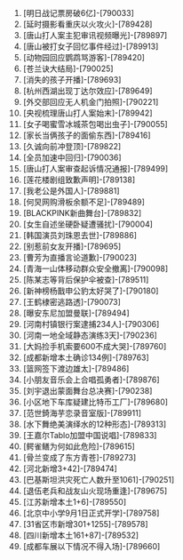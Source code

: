 
1. [明日战记票房破6亿]-[790033]
1. [延时摄影看重庆以火攻火]-[789428]
1. [唐山打人案主犯审讯视频曝光]-[789897]
1. [唐山被打女子回忆事件经过]-[789913]
1. [动物园回应鹦鹉骂游客]-[789420]
1. [苍兰诀大结局]-[790025]
1. [消失的孩子开播]-[789693]
1. [杭州西湖出现丁达尔效应]-[789649]
1. [外交部回应无人机金门拍照]-[790221]
1. [央视梳理唐山打人案始末]-[789942]
1. [女子喝蜜雪冰城茶包喝出虫子]-[790055]
1. [家长当俩孩子的面偷东西]-[789416]
1. [久诚向前冲登顶]-[789822]
1. [全员加速中回归]-[790036]
1. [唐山打人案审查起诉情况通报]-[789499]
1. [莲花楼剧组致歉声明]-[789138]
1. [我老公是外国人]-[789881]
1. [何炅网购滑板余额不足]-[789489]
1. [BLACKPINK新曲舞台]-[789832]
1. [女生自述坐硬卧疑遭骚扰]-[790004]
1. [韩国演员刘珠恩去世]-[789886]
1. [别惹前女友开播]-[789695]
1. [曹芳为直播言论道歉]-[790023]
1. [青海一山体移动群众安全撤离]-[790098]
1. [陈某志等背后保护伞被查]-[789511]
1. [新神榜杨戬申公豹太好哭了]-[790180]
1. [王鹤棣密逃路透]-[790073]
1. [曝安东尼加盟曼联]-[789494]
1. [河南村镇银行案逮捕234人]-[790306]
1. [河南一地全域静态演练3天]-[790236]
1. [大妈捡手机索要600不成大哭]-[789760]
1. [成都新增本土确诊134例]-[789763]
1. [篮网签下渡边雄太]-[789486]
1. [小朋友音乐会上合唱孤勇者]-[789876]
1. [刘宇退出蒙面舞台总决赛]-[790238]
1. [小区地下车库疑建比特币工厂]-[789680]
1. [范世錡海芋恋录音室版]-[789911]
1. [水下舞绝美演绎水的12种形态]-[789313]
1. [王嘉尔Tablo加盟中国说唱]-[789833]
1. [鳄雀鳝为何如此危险]-[789615]
1. [骨兰变成了东方青苍]-[789273]
1. [河北新增3+42]-[789474]
1. [巴基斯坦洪灾死亡人数升至1061]-[790251]
1. [退伍老兵和战友山火现场重逢]-[789675]
1. [江苏新增本土1+6]-[789550]
1. [北京中小学9月1日正式开学]-[789758]
1. [31省区市新增301+1255]-[789578]
1. [四川新增本土161+87]-[789532]
1. [成都车展以下情况不得入场]-[789660]